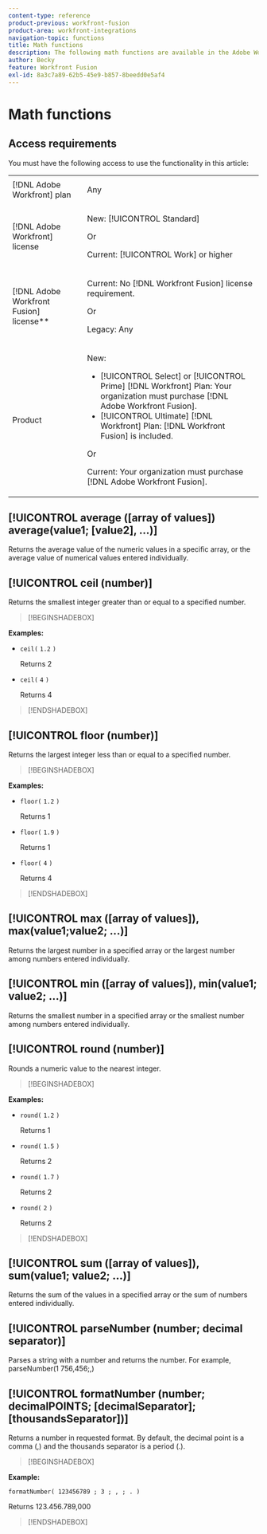 ```yaml
---
content-type: reference
product-previous: workfront-fusion
product-area: workfront-integrations
navigation-topic: functions
title: Math functions
description: The following math functions are available in the Adobe Workfront Fusion mapping panel.
author: Becky
feature: Workfront Fusion
exl-id: 8a3c7a89-62b5-45e9-b857-8beedd0e5af4
---
```

# Math functions

<!--Audited: 4/2024-->

## Access requirements

You must have the following access to use the functionality in this article:

<table style="table-layout:auto"> 
 <col>  
 <col>  
 <tbody>  
  <tr>  
   <td role="rowheader">[!DNL Adobe Workfront] plan</td>  
   <td> <p>Any</p> </td>  
  </tr>  
  <tr data-mc-conditions="">  
   <td role="rowheader">[!DNL Adobe Workfront] license</td>  
   <td> <p>New: [!UICONTROL Standard]</p><p>Or</p><p>Current: [!UICONTROL Work] or higher</p> </td>  
  </tr>  
  <tr>  
   <td role="rowheader">[!DNL Adobe Workfront Fusion] license**</td>  
   <td> 
   <p>Current: No [!DNL Workfront Fusion] license requirement.</p> 
   <p>Or</p> 
   <p>Legacy: Any </p> 
   </td>  
  </tr>  
  <tr>  
   <td role="rowheader">Product</td>  
   <td> 
   <p>New:</p> <ul><li>[!UICONTROL Select] or [!UICONTROL Prime] [!DNL Workfront] Plan: Your organization must purchase [!DNL Adobe Workfront Fusion].</li><li>[!UICONTROL Ultimate] [!DNL Workfront] Plan: [!DNL Workfront Fusion] is included.</li></ul> 
   <p>Or</p> 
   <p>Current: Your organization must purchase [!DNL Adobe Workfront Fusion].</p> 
   </td>  
  </tr> 
 </tbody>  
</table>  

<!--For more detail about the information in this table, see [Access requirements in Workfront documentation](/help/quicksilver/administration-and-setup/add-users/access-levels-and-object-permissions/access-level-requirements-in-documentation.md).--> 

<!--For information on [!DNL Adobe Workfront Fusion] licenses, see [[!DNL Adobe Workfront Fusion] licenses](../../workfront-fusion/get-started/license-automation-vs-integration.md).-->

## [!UICONTROL average ([array of values]) average(value1; [value2], ...)]

Returns the average value of the numeric values in a specific array, or the average value of numerical values entered individually.

## [!UICONTROL ceil (number)]

Returns the smallest integer greater than or equal to a specified number.

>[!BEGINSHADEBOX]

**Examples:** 

* `ceil(` `1.2` `)`

   Returns 2

* `ceil(` `4` `)`

   Returns 4

>[!ENDSHADEBOX]

## [!UICONTROL floor (number)]

Returns the largest integer less than or equal to a specified number.

>[!BEGINSHADEBOX]

**Examples:** 

* `floor(` `1.2` `)`

   Returns 1

* `floor(` `1.9` `)`

   Returns 1

* `floor(` `4` `)`

   Returns 4

>[!ENDSHADEBOX]

## [!UICONTROL max ([array of values]), max(value1;value2; ...)]

Returns the largest number in a specified array or the largest number among numbers entered individually.

## [!UICONTROL min ([array of values]), min(value1; value2; ...)]

Returns the smallest number in a specified array or the smallest number among numbers entered individually.

## [!UICONTROL round (number)]

Rounds a numeric value to the nearest integer.

>[!BEGINSHADEBOX]

**Examples:** 

* `round(` `1.2` `)`

   Returns 1

* `round(` `1.5` `)`

   Returns 2

* `round(` `1.7` `)`

   Returns 2
 
* `round(` `2` `)`

   Returns 2

>[!ENDSHADEBOX]

## [!UICONTROL sum ([array of values]), sum(value1; value2; ...)]

Returns the sum of the values in a specified array or the sum of numbers entered individually.

## [!UICONTROL parseNumber (number; decimal separator)]

Parses a string with a number and returns the number. For example, parseNumber(1 756,456;,)

## [!UICONTROL formatNumber (number; decimalPOINTS; [decimalSeparator]; [thousandsSeparator])]

Returns a number in requested format. By default, the decimal point is a comma (,) and the thousands separator is a period (.).

>[!BEGINSHADEBOX]

**Example:** 

`formatNumber( 123456789 ; 3 ; , ; . )`

Returns 123.456.789,000

>[!ENDSHADEBOX]

